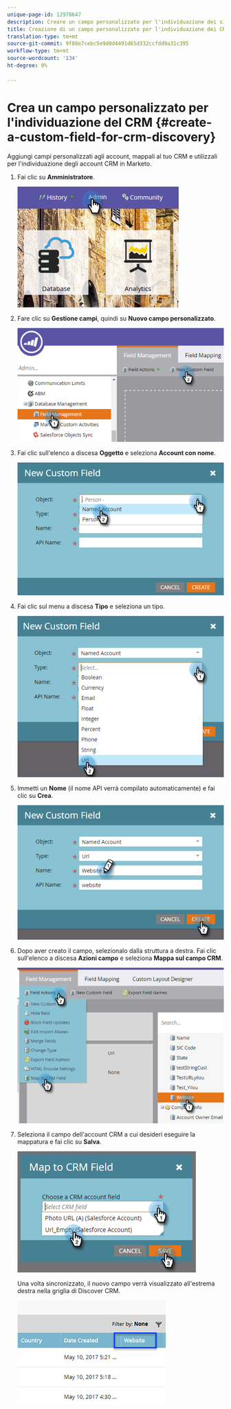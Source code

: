 ```yaml
---
unique-page-id: 12978647
description: Creare un campo personalizzato per l'individuazione dei sistemi di gestione delle relazioni con i clienti - Documenti Marketo - Documentazione del prodotto
title: Creazione di un campo personalizzato per l'individuazione dei CRM
translation-type: tm+mt
source-git-commit: 9f88e7cebc5e9d0d4491d65d332ccfdd9a31c395
workflow-type: tm+mt
source-wordcount: '134'
ht-degree: 0%

---
```



# Crea un campo personalizzato per l&#39;individuazione del CRM {#create-a-custom-field-for-crm-discovery}

Aggiungi campi personalizzati agli account, mappali al tuo CRM e utilizzali per l&#39;individuazione degli account CRM in Marketo.

1. Fai clic su **Amministratore**.

   ![](assets/admin.png)

1. Fare clic su **Gestione campi**, quindi su **Nuovo campo personalizzato**.

   ![](assets/two-4.png)

1. Fai clic sull&#39;elenco a discesa **Oggetto** e seleziona **Account con nome**.

   ![](assets/three-3.png)

1. Fai clic sul menu a discesa **Tipo** e seleziona un tipo.

   ![](assets/four-3.png)

1. Immetti un **Nome** (il nome API verrà compilato automaticamente) e fai clic su **Crea**.

   ![](assets/five-3.png)

1. Dopo aver creato il campo, selezionalo dalla struttura a destra. Fai clic sull&#39;elenco a discesa **Azioni campo** e seleziona **Mappa sul campo CRM**.

   ![](assets/six-2.png)

1. Seleziona il campo dell&#39;account CRM a cui desideri eseguire la mappatura e fai clic su **Salva**.

   ![](assets/seven-1.png)

   Una volta sincronizzato, il nuovo campo verrà visualizzato all&#39;estrema destra nella griglia di Discover CRM.

   ![](assets/eight.png)
